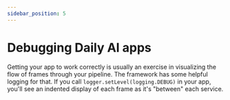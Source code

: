 ```yaml
---
sidebar_position: 5
---
```


# Debugging Daily AI apps

Getting your app to work correctly is usually an exercise in visualizing the flow of frames through your pipeline. The framework has some helpful logging for that. If you call `logger.setLevel(logging.DEBUG)` in your app, you'll see an indented display of each frame as it's "between" each service.

